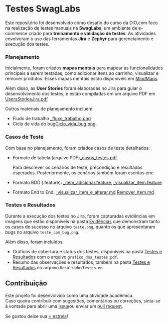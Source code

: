 # Testes SwagLabs

Este repositório foi desenvolvido como desafio do curso da DIO,com foco na realização de testes manuais na **SwagLabs**, um ambiente de e-commerce criado para **treinamento e validação de testes**. As atividades envolveram o uso das ferramentas **Jira** e **Zephyr** para gerenciamento e execução dos testes. 

### Planejamento  
Inicialmente, foram criados **mapas mentais** para mapear as funcionalidades principais a serem testadas, como adicionar itens ao carrinho, visualizar e remover produtos. Esses mapas mentais estão disponíveis em [MindMaps](_planejamento_testes/MindMaps). 

Além disso, as **User Stories** foram elaboradas no Jira para guiar o desenvolvimento dos testes, e estão compiladas em um arquivo PDF em [UsersStoriesJira.pdf](_planejamento_testes/UsersStoriesJira.pdf) 

Outros materiais de planejamento incluem:
- Fludo de trabalho [_fluxo_trabalho.png](_planejamento_testes/_fluxo_trabalho.png)
-  Ciclo de vida do bug[Ciclo_vida_bug.png](_planejamento_testes/Ciclo_vida_bug.png).

### Casos de Teste  
Com base no planejamento, foram criados casos de teste detalhados:
- Formato de tabela (arquivo PDF)[_casos_testes.pdf](CasosDeTeste/_casos_testes.pdf).
  
  Para descrever os cenários de teste, precondição e resultados esperados.
  Posteriormente, os cenários também foram escritos em: 

- Formato BDD (.feature):
 [_item_adicionar.feature](CasosDeTeste/_item_adicionar.feature),
 [_visualizar_item.feature](CasosDeTeste/_visualizar_item.feature) 
 
- Formato End to End:
 [_visualizar_item_e_alterar.md](CasosDeTeste/_visualizar_item_e_alterar.md)
 [Remover_item.md](CasosDeTeste/[Remover_item.md).

### Testes e Resultados  
Durante a execução dos testes no Jira, foram capturadas evidências em imagens que estão disponíveis na pasta [Evidências](Testes%20e%20Resultados/Evidências) que demonstram tanto os casos de sucesso no arquivo `teste.png`, quanto os que apresentaram bugs no arquivo `teste_com_bug.png`.

Além disso, foram incluídos:  
- Gráficos de cobertura e status dos testes, disponíveis na pasta [Testes e Resultados](Testes%20e%20Resultados/Evidências) com o arquivo `grafico_dos_testes.pdf`.  
- Resumo das observações e resultados, também na pasta [Testes e Resultados](Testes%20e%20Resultados/Evidências) no arquivo `ResultadosTestes.md`.


## Contribuição

Este projeto foi desenvolvido como uma atividade acadêmica.  
Caso queira contribuir com sugestões, comentários ou correções, sinta-se à vontade para abrir uma  [issue](https://github.com/RosianePereira/MyTestingProjectDio/issues)ou enviar um  [pull request](https://github.com/RosianePereira/MyTestingProjectDio/pulls).

Se gostou deixe sua [⭐ estrela](https://github.com/RosianePereira/MyTestingProjectDio)!
